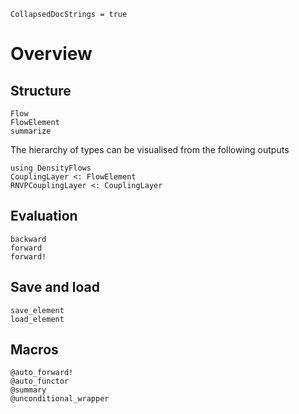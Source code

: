 ```@meta
CollapsedDocStrings = true
```


# Overview


## Structure

```@docs
Flow
FlowElement
summarize
```

The hierarchy of types can be visualised from the following outputs  

```@repl
using DensityFlows
CouplingLayer <: FlowElement
RNVPCouplingLayer <: CouplingLayer
```


## Evaluation

```@docs
backward
forward
forward!
```


## Save and load

```@docs
save_element
load_element
```

## Macros

```@docs
@auto_forward!
@auto_functor
@summary
@unconditional_wrapper
```